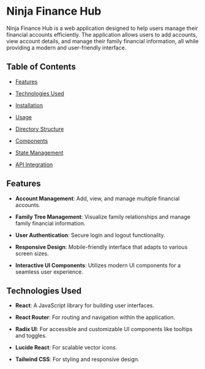 # Ninja Finance Hub

Ninja Finance Hub is a web application designed to help users manage their financial accounts efficiently. The application allows users to add accounts, view account details, and manage their family financial information, all while providing a modern and user-friendly interface.


## Table of Contents

- [Features](#features)

- [Technologies Used](#technologies-used)

- [Installation](#installation)

- [Usage](#usage)

- [Directory Structure](#directory-structure)

- [Components](#components)

- [State Management](#state-management)

- [API Integration](#api-integration)



## Features

- **Account Management**: Add, view, and manage multiple financial accounts.

- **Family Tree Management**: Visualize family relationships and manage family financial information.

- **User Authentication**: Secure login and logout functionality.

- **Responsive Design**: Mobile-friendly interface that adapts to various screen sizes.

- **Interactive UI Components**: Utilizes modern UI components for a seamless user experience.



## Technologies Used

- **React**: A JavaScript library for building user interfaces.

- **React Router**: For routing and navigation within the application.

- **Radix UI**: For accessible and customizable UI components like tooltips and toggles.

- **Lucide React**: For scalable vector icons.

- **Tailwind CSS**: For styling and responsive design.






